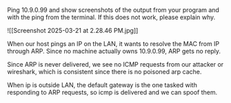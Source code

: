 Ping 10.9.0.99 and show screenshots of the output from your program and with the ping from the terminal. If this does not work, please explain why.

![[Screenshot 2025-03-21 at 2.28.46 PM.jpg]]

When our host pings an IP on the LAN, it wants to resolve the MAC from IP through ARP. Since no machine actually owns 10.9.0.99, ARP gets no reply. 

Since ARP is never delivered, we see no ICMP requests from our attacker or wireshark, which is consistent since there is no poisoned arp cache.

When ip is outside LAN, the default gateway is the one tasked with responding to ARP requests, so icmp is delivered and we can spoof them.